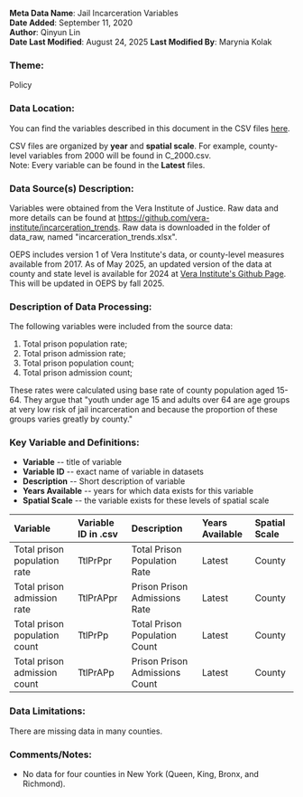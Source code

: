**Meta Data Name**: Jail Incarceration Variables  
**Date Added**: September 11, 2020  
**Author**: Qinyun Lin  
**Date Last Modified**: August 24, 2025 
**Last Modified By**: Marynia Kolak

### Theme: 
Policy  

### Data Location: 
You can find the variables described in this document in the CSV files [here](https://oeps.healthyregions.org/download).  

CSV files are organized by **year** and **spatial scale**. For example, county-level variables from 2000 will be found in C_2000.csv.  
Note: Every variable can be found in the **Latest** files.

### Data Source(s) Description:  
Variables were obtained from the Vera Institute of Justice. Raw data and more details can be found at https://github.com/vera-institute/incarceration_trends. Raw data is downloaded in the folder of data_raw, named "incarceration_trends.xlsx". 

OEPS includes version 1 of Vera Institute's data, or county-level measures available from 2017. As of May 2025, an updated version
of the data at county and state level is available for 2024 at [Vera Institute's Github Page](https://github.com/vera-institute/incarceration-trends). 
This will be updated in OEPS by fall 2025.

### Description of Data Processing: 
The following variables were included from the source data:
 1. Total prison population rate;
 2. Total prison admission rate;
 3. Total prison population count;
 4. Total prison admission count;

These rates were calculated using base rate of county population aged 15-64. They argue that "youth under age 15 and adults over 64 are age groups at very low risk of jail incarceration and because the proportion of these groups varies greatly by county." 

### Key Variable and Definitions:

- **Variable** -- title of variable
- **Variable ID** -- exact name of variable in datasets
- **Description** -- Short description of variable
- **Years Available** -- years for which data exists for this variable
- **Spatial Scale** -- the variable exists for these levels of spatial scale

| Variable | Variable ID in .csv | Description | Years Available | Spatial Scale |
|:---------|:--------------------|:------------|:----------------|:--------------|
| Total prison population rate | TtlPrPpr | Total Prison Population Rate | Latest | County |
| Total prison admission rate | TtlPrAPpr | Prison Prison Admissions Rate | Latest | County |
| Total prison population count | TtlPrPp | Total Prison Population Count| Latest | County |
| Total prison admission count | TtlPrAPp | Prison Prison Admissions Count | Latest | County |

### Data Limitations:
There are missing data in many counties. 

### Comments/Notes:
- No data for four counties in New York (Queen, King, Bronx, and Richmond). 
